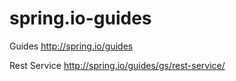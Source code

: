 # spring.io-guides

Guides http://spring.io/guides

Rest Service http://spring.io/guides/gs/rest-service/
